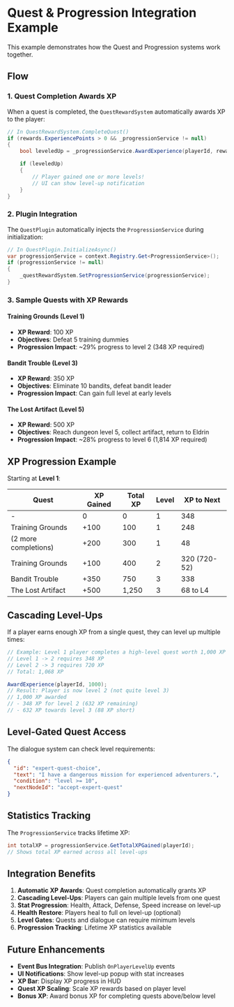 # Quest & Progression Integration Example

This example demonstrates how the Quest and Progression systems work together.

## Flow

### 1. Quest Completion Awards XP

When a quest is completed, the `QuestRewardSystem` automatically awards XP to the player:

```csharp
// In QuestRewardSystem.CompleteQuest()
if (rewards.ExperiencePoints > 0 && _progressionService != null)
{
    bool leveledUp = _progressionService.AwardExperience(playerId, rewards.ExperiencePoints);

    if (leveledUp)
    {
        // Player gained one or more levels!
        // UI can show level-up notification
    }
}
```

### 2. Plugin Integration

The `QuestPlugin` automatically injects the `ProgressionService` during initialization:

```csharp
// In QuestPlugin.InitializeAsync()
var progressionService = context.Registry.Get<ProgressionService>();
if (progressionService != null)
{
    _questRewardSystem.SetProgressionService(progressionService);
}
```

### 3. Sample Quests with XP Rewards

#### Training Grounds (Level 1)

- **XP Reward**: 100 XP
- **Objectives**: Defeat 5 training dummies
- **Progression Impact**: ~29% progress to level 2 (348 XP required)

#### Bandit Trouble (Level 3)

- **XP Reward**: 350 XP
- **Objectives**: Eliminate 10 bandits, defeat bandit leader
- **Progression Impact**: Can gain full level at early levels

#### The Lost Artifact (Level 5)

- **XP Reward**: 500 XP
- **Objectives**: Reach dungeon level 5, collect artifact, return to Eldrin
- **Progression Impact**: ~28% progress to level 6 (1,814 XP required)

## XP Progression Example

Starting at **Level 1**:

| Quest                | XP Gained | Total XP | Level | XP to Next |
|---------------------|-----------|----------|-------|------------|
| -                   | 0         | 0        | 1     | 348        |
| Training Grounds    | +100      | 100      | 1     | 248        |
| (2 more completions)| +200      | 300      | 1     | 48         |
| Training Grounds    | +100      | 400      | 2     | 320 (720-52)|
| Bandit Trouble      | +350      | 750      | 3     | 338        |
| The Lost Artifact   | +500      | 1,250    | 3     | 68 to L4   |

## Cascading Level-Ups

If a player earns enough XP from a single quest, they can level up multiple times:

```csharp
// Example: Level 1 player completes a high-level quest worth 1,000 XP
// Level 1 -> 2 requires 348 XP
// Level 2 -> 3 requires 720 XP
// Total: 1,068 XP

AwardExperience(playerId, 1000);
// Result: Player is now level 2 (not quite level 3)
// 1,000 XP awarded
// - 348 XP for level 2 (632 XP remaining)
// - 632 XP towards level 3 (88 XP short)
```

## Level-Gated Quest Access

The dialogue system can check level requirements:

```json
{
  "id": "expert-quest-choice",
  "text": "I have a dangerous mission for experienced adventurers.",
  "condition": "level >= 10",
  "nextNodeId": "accept-expert-quest"
}
```

## Statistics Tracking

The `ProgressionService` tracks lifetime XP:

```csharp
int totalXP = progressionService.GetTotalXPGained(playerId);
// Shows total XP earned across all level-ups
```

## Integration Benefits

1. **Automatic XP Awards**: Quest completion automatically grants XP
2. **Cascading Level-Ups**: Players can gain multiple levels from one quest
3. **Stat Progression**: Health, Attack, Defense, Speed increase on level-up
4. **Health Restore**: Players heal to full on level-up (optional)
5. **Level Gates**: Quests and dialogue can require minimum levels
6. **Progression Tracking**: Lifetime XP statistics available

## Future Enhancements

- **Event Bus Integration**: Publish `OnPlayerLevelUp` events
- **UI Notifications**: Show level-up popup with stat increases
- **XP Bar**: Display XP progress in HUD
- **Quest XP Scaling**: Scale XP rewards based on player level
- **Bonus XP**: Award bonus XP for completing quests above/below level
